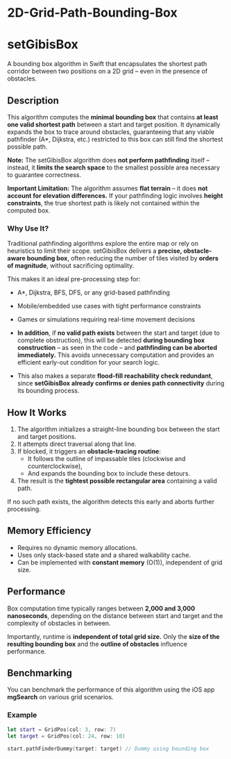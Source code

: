 # 2D-Grid-Path-Bounding-Box

# setGibisBox

A bounding box algorithm in Swift that encapsulates the shortest path corridor between two positions on a 2D grid – even in the presence of obstacles.

## Description

This algorithm computes the **minimal bounding box** that contains **at least one valid shortest path** between a start and target position.
It dynamically expands the box to trace around obstacles, guaranteeing that any viable pathfinder (A*, Dijkstra, etc.) restricted to this box can still find the shortest possible path.

**Note:**
The setGibisBox algorithm does **not perform pathfinding** itself – instead, it **limits the search space** to the smallest possible area necessary to guarantee correctness.

**Important Limitation:**
The algorithm assumes **flat terrain** – it does **not account for elevation differences.**
If your pathfinding logic involves **height constraints**, the true shortest path is likely not contained within the computed box.

### Why Use It?

Traditional pathfinding algorithms explore the entire map or rely on heuristics to limit their scope.
setGibisBox delivers a **precise, obstacle-aware bounding box**, often reducing the number of tiles visited by **orders of magnitude**, without sacrificing optimality.

This makes it an ideal pre-processing step for:

- A*, Dijkstra, BFS, DFS, or any grid-based pathfinding
- Mobile/embedded use cases with tight performance constraints
- Games or simulations requiring real-time movement decisions

- **In addition**, if **no valid path exists** between the start and target (due to complete obstruction), this will be detected **during bounding box construction** – as seen in the code – and **pathfinding can be aborted immediately.**
This avoids unnecessary computation and provides an efficient early-out condition for your search logic.
- This also makes a separate **flood-fill reachability check redundant**, since **setGibisBox already confirms or denies path connectivity** during its bounding process.

## How It Works

1. The algorithm initializes a straight-line bounding box between the start and target positions.
2. It attempts direct traversal along that line.
3. If blocked, it triggers an **obstacle-tracing routine**:
   - It follows the outline of impassable tiles (clockwise and counterclockwise),
   - And expands the bounding box to include these detours.
4. The result is the **tightest possible rectangular area** containing a valid path.

If no such path exists, the algorithm detects this early and aborts further processing.

## Memory Efficiency

- Requires no dynamic memory allocations.
- Uses only stack-based state and a shared walkability cache.
- Can be implemented with **constant memory** (O(1)), independent of grid size.

## Performance

Box computation time typically ranges between **2,000 and 3,000 nanoseconds**, depending on the distance between start and target and the complexity of obstacles in between.

Importantly, runtime is **independent of total grid size.**
Only the **size of the resulting bounding box** and the **outline of obstacles** influence performance.

## Benchmarking

You can benchmark the performance of this algorithm using the iOS app **mgSearch** on various grid scenarios.

### Example

```swift
let start = GridPos(col: 3, row: 7)
let target = GridPos(col: 24, row: 10)

start.pathFinderDummy(target: target) // Dummy using bounding box

